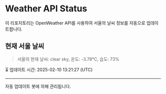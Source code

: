 
# Weather API Status

이 리포지토리는 OpenWeather API를 사용하여 서울의 날씨 정보를 자동으로 업데이트합니다.

## 현재 서울 날씨
> 서울의 현재 날씨: clear sky, 온도: -3.78°C, 습도: 73%

⏳ 업데이트 시간: 2025-02-10 13:21:27 (UTC)

---
자동 업데이트 봇에 의해 관리됩니다.
